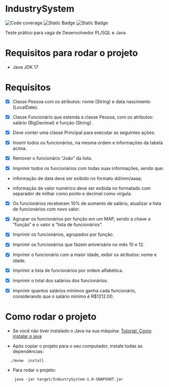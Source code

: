 # IndustrySystem
![Code coverage](https://img.shields.io/badge/coverage-80-orange)
![Static Badge](https://img.shields.io/badge/Java%20-17-red)
![Static Badge](https://img.shields.io/badge/JUnit%20-5-green)

Teste prático para vaga de Desenvolvedor PL/SQL e Java

# Requisitos para rodar o projeto

- Java JDK 17

# Requisitos 
- [x] Classe Pessoa com os atributos: nome (String) e data nascimento (LocalDate).

- [x] Classe Funcionário que estenda a classe Pessoa, com os atributos: salário (BigDecimal) e função (String).

- [x] Deve conter uma classe Principal para executar as seguintes ações:

- [x] Inserir todos os funcionários, na mesma ordem e informações da tabela acima.

- [x] Remover o funcionário “João” da lista.

- [x] Imprimir todos os funcionários com todas suas informações, sendo que:

- informação de data deve ser exibido no formato dd/mm/aaaa;

- informação de valor numérico deve ser exibida no formatado com separador de milhar como ponto e decimal como vírgula.

- [x] Os funcionários receberam 10% de aumento de salário, atualizar a lista de funcionários com novo valor.

- [x] Agrupar os funcionários por função em um MAP, sendo a chave a “função” e o valor a “lista de funcionários”.

- [x] Imprimir os funcionários, agrupados por função.

- [x] Imprimir os funcionários que fazem aniversário no mês 10 e 12.

- [x] Imprimir o funcionário com a maior idade, exibir os atributos: nome e idade.

- [x] Imprimir a lista de funcionários por ordem alfabética.

- [x] Imprimir o total dos salários dos funcionários.

- [x] Imprimir quantos salários mínimos ganha cada funcionário, considerando que o salário mínimo é R$1212.00.

# Como rodar o projeto

- Se você não tiver instalado o Java na sua máquina:
[Tutorial: Como instalar o java](https://www.java.com/pt-BR/download/help/download_options_pt-br.html)

- Após copiar o projeto para o seu computador, instale todas as dependências:
  
```shell
  ./mvnw  install
```

- Para rodar o projeto:

```shell
    java -jar target/IndustrySystem-1.0-SNAPSHOT.jar
```

